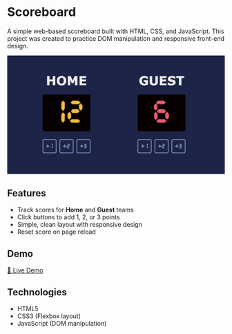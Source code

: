 # Scoreboard

A simple web-based scoreboard built with HTML, CSS, and JavaScript. This project was created to practice DOM manipulation and responsive front-end design.

![Screenshot](https://github.com/Naijei1/ScoreBoard-Web/blob/main/Scoreboard.png)

## Features

- Track scores for **Home** and **Guest** teams
- Click buttons to add 1, 2, or 3 points
- Simple, clean layout with responsive design
- Reset score on page reload

## Demo

[🔗 Live Demo]([https://your-username.github.io/scoreboard](https://score-board-web.vercel.app/)) 

## Technologies

- HTML5  
- CSS3 (Flexbox layout)  
- JavaScript (DOM manipulation)

